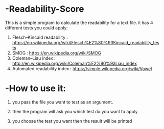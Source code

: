 # -Readability-Score
This is a simple program to calculate the readability for a text file.
it has 4 different tests you could apply:
  1. Flesch–Kincaid readability : https://en.wikipedia.org/wiki/Flesch%E2%80%93Kincaid_readability_tests
  2. SMOG : https://en.wikipedia.org/wiki/SMOG
  3. Coleman–Liau index : http://en.wikipedia.org/wiki/Coleman%E2%80%93Liau_index
  4. Automated readability index : https://simple.wikipedia.org/wiki/Vowel

# -How to use it:

1. you pass the file you want to test as an argument.

2. then the program will ask you which test do you want to apply.

3. you choose the test you want then the result will be printed

